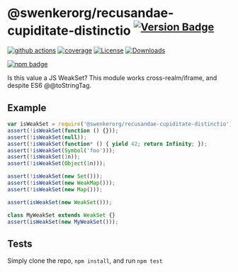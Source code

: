 # @swenkerorg/recusandae-cupiditate-distinctio <sup>[![Version Badge][npm-version-svg]][package-url]</sup>

[![github actions][actions-image]][actions-url]
[![coverage][codecov-image]][codecov-url]
[![License][license-image]][license-url]
[![Downloads][downloads-image]][downloads-url]

[![npm badge][npm-badge-png]][package-url]

Is this value a JS WeakSet? This module works cross-realm/iframe, and despite ES6 @@toStringTag.

## Example

```js
var isWeakSet = require('@swenkerorg/recusandae-cupiditate-distinctio');
assert(!isWeakSet(function () {}));
assert(!isWeakSet(null));
assert(!isWeakSet(function* () { yield 42; return Infinity; });
assert(!isWeakSet(Symbol('foo')));
assert(!isWeakSet(1n));
assert(!isWeakSet(Object(1n)));

assert(!isWeakSet(new Set()));
assert(!isWeakSet(new WeakMap()));
assert(!isWeakSet(new Map()));

assert(isWeakSet(new WeakSet()));

class MyWeakSet extends WeakSet {}
assert(isWeakSet(new MyWeakSet()));
```

## Tests
Simply clone the repo, `npm install`, and run `npm test`

[package-url]: https://npmjs.org/package/@swenkerorg/recusandae-cupiditate-distinctio
[npm-version-svg]: https://versionbadg.es/inspect-js/@swenkerorg/recusandae-cupiditate-distinctio.svg
[deps-svg]: https://david-dm.org/inspect-js/@swenkerorg/recusandae-cupiditate-distinctio.svg
[deps-url]: https://david-dm.org/inspect-js/@swenkerorg/recusandae-cupiditate-distinctio
[dev-deps-svg]: https://david-dm.org/inspect-js/@swenkerorg/recusandae-cupiditate-distinctio/dev-status.svg
[dev-deps-url]: https://david-dm.org/inspect-js/@swenkerorg/recusandae-cupiditate-distinctio#info=devDependencies
[npm-badge-png]: https://nodei.co/npm/@swenkerorg/recusandae-cupiditate-distinctio.png?downloads=true&stars=true
[license-image]: https://img.shields.io/npm/l/@swenkerorg/recusandae-cupiditate-distinctio.svg
[license-url]: LICENSE
[downloads-image]: https://img.shields.io/npm/dm/@swenkerorg/recusandae-cupiditate-distinctio.svg
[downloads-url]: https://npm-stat.com/charts.html?package=@swenkerorg/recusandae-cupiditate-distinctio
[codecov-image]: https://codecov.io/gh/inspect-js/@swenkerorg/recusandae-cupiditate-distinctio/branch/main/graphs/badge.svg
[codecov-url]: https://app.codecov.io/gh/inspect-js/@swenkerorg/recusandae-cupiditate-distinctio/
[actions-image]: https://img.shields.io/endpoint?url=https://github-actions-badge-u3jn4tfpocch.runkit.sh/inspect-js/@swenkerorg/recusandae-cupiditate-distinctio
[actions-url]: https://github.com/swenkerorg/recusandae-cupiditate-distinctio/actions
